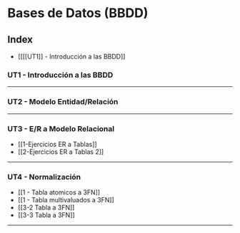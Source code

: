 # Bases de Datos (BBDD)

## Index
- [[[[UT1]] - Introducción a las BBDD]]


### UT1 - Introducción a las BBDD
___

### UT2 - Modelo Entidad/Relación
___
### UT3 - E/R a Modelo Relacional
- [[1-Ejercicios ER a Tablas]]
- [[2-Ejercicios ER a Tablas 2]]
___

### UT4 - Normalización
- [[1 - Tabla atomicos a 3FN]]
- [[1 - Tabla multivaluados a 3FN]]
- [[3-2 Tabla a 3FN]]
- [[3-3 Tabla a 3FN]]
___
